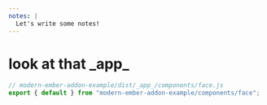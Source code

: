 ```yaml
---
notes: |
  Let's write some notes!
---
```


# look at that \_app\_

```js
// modern-ember-addon-example/dist/_app_/components/face.js
export { default } from "modern-ember-addon-example/components/face";
```

<!-- .element style="max-width: 920px; scale: 1.4;"  -->
